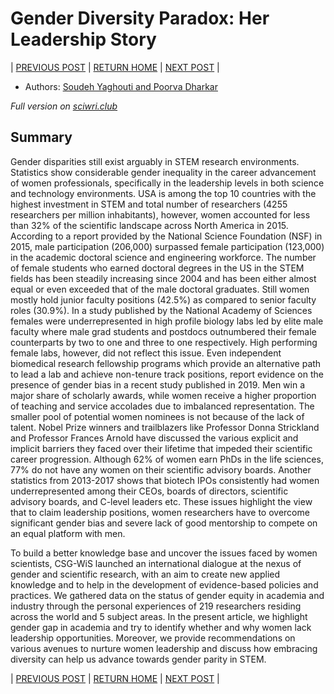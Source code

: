 # Gender Diversity Paradox: Her Leadership Story

| [PREVIOUS POST](part-3-biased-action-effective-reaction.md) | [RETURN HOME](https://github.com/wiscsg/wis-csg-2018) | [NEXT POST](part-5-the-work-life-equilibrium.md) |

- Authors: [Soudeh Yaghouti and Poorva Dharkar](../authors_contributors.md)

*Full version on [sciwri.club](https://www.sciwri.club/wp-content/uploads/2019/04/CGS-WiS_Team4_20190409.pdf)*

## Summary

Gender disparities still exist arguably in STEM research
environments. Statistics show considerable
gender inequality in the career advancement of women
professionals, specifically in the leadership levels in
both science and technology environments. USA
is among the top 10 countries with the highest
investment in STEM and total number of researchers
(4255 researchers per million inhabitants), however,
women accounted for less than 32% of the scientific
landscape across North America in 2015.
According to a report provided by the National Science
Foundation (NSF) in 2015, male participation (206,000)
surpassed female participation (123,000) in the
academic doctoral science and engineering workforce. 
The number of female students who earned
doctoral degrees in the US in the STEM fields has been
steadily increasing since 2004 and has been either
almost equal or even exceeded that of the male
doctoral graduates. Still women mostly hold junior
faculty positions (42.5%) as compared to senior faculty
roles (30.9%). In a study published by the National
Academy of Sciences females were underrepresented in high profile biology labs led by elite
male faculty where male grad students and postdocs
outnumbered their female counterparts by two to one
and three to one respectively. High performing female
labs, however, did not reflect this issue. Even
independent biomedical research fellowship programs
which provide an alternative path to lead a lab and
achieve non-tenure track positions, report evidence on
the presence of gender bias in a recent study published
in 2019.
Men win a major share of scholarly awards, while
women receive a higher proportion of teaching and
service accolades due to imbalanced representation.
The smaller pool of potential women nominees is not
because of the lack of talent. Nobel Prize winners and
trailblazers like Professor Donna Strickland and
Professor Frances Arnold have discussed the various
explicit and implicit barriers they faced over their
lifetime that impeded their scientific career
progression.
Although 62% of women earn PhDs in the life sciences,
77% do not have any women on their scientific
advisory boards. Another statistics from 2013-2017
shows that biotech IPOs consistently had women
underrepresented among their CEOs, boards of
directors, scientific advisory boards, and C-level
leaders etc. These issues highlight the view that
to claim leadership positions, women researchers have
to overcome significant gender bias and severe lack of
good mentorship to compete on an equal platform
with men.

To build a better knowledge base and uncover the
issues faced by women scientists, CSG-WiS launched
an international dialogue at the nexus of gender and
scientific research, with an aim to create new applied
knowledge and to help in the development of
evidence-based policies and practices. We gathered
data on the status of gender equity in academia and
industry through the personal experiences of 219
researchers residing across the world and 5 subject
areas. In the present article, we highlight gender gap in
academia and try to identify whether and why women
lack leadership opportunities. Moreover, we provide
recommendations on various avenues to nurture
women leadership and discuss how embracing
diversity can help us advance towards gender parity in
STEM.

| [PREVIOUS POST](part-3-biased-action-effective-reaction.md) | [RETURN HOME](https://github.com/wiscsg/wis-csg-2018) | [NEXT POST](part-5-the-work-life-equilibrium.md) |
